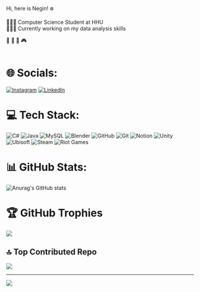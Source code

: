 Hi, here is Negin! ❄️<br/>

👩🏻‍🎓 Computer Science Student at HHU <br/>
👩🏻‍💻 Currently working on my data analysis skills <br/>


📖
🎻
🎨
🎮<br/>
<br/>




# 🌐 Socials:
[![Instagram](https://img.shields.io/badge/Instagram-%23E4405F.svg?logo=Instagram&logoColor=white)](https://instagram.com/negin.sshh) [![LinkedIn](https://img.shields.io/badge/LinkedIn-%230077B5.svg?logo=linkedin&logoColor=white)](https://linkedin.com/in/nshaabani) 

# 💻 Tech Stack:
![C#](https://img.shields.io/badge/c%23-%23239120.svg?style=for-the-badge&logo=csharp&logoColor=white) ![Java](https://img.shields.io/badge/java-%23ED8B00.svg?style=for-the-badge&logo=openjdk&logoColor=white) ![MySQL](https://img.shields.io/badge/mysql-4479A1.svg?style=for-the-badge&logo=mysql&logoColor=white) ![Blender](https://img.shields.io/badge/blender-%23F5792A.svg?style=for-the-badge&logo=blender&logoColor=white) ![GitHub](https://img.shields.io/badge/github-%23121011.svg?style=for-the-badge&logo=github&logoColor=white) ![Git](https://img.shields.io/badge/git-%23F05033.svg?style=for-the-badge&logo=git&logoColor=white) ![Notion](https://img.shields.io/badge/Notion-%23000000.svg?style=for-the-badge&logo=notion&logoColor=white) ![Unity](https://img.shields.io/badge/unity-%23000000.svg?style=for-the-badge&logo=unity&logoColor=white) ![Ubisoft](https://img.shields.io/badge/Ubisoft-%23F5F5F5.svg?style=for-the-badge&logo=Ubisoft&logoColor=black) ![Steam](https://img.shields.io/badge/steam-%23000000.svg?style=for-the-badge&logo=steam&logoColor=white) ![Riot Games](https://img.shields.io/badge/riotgames-D32936.svg?style=for-the-badge&logo=riotgames&logoColor=white)
# 📊 GitHub Stats:
![Anurag's GitHub stats](https://github-readme-stats.vercel.app/api?username=Neginae&show_icons=true&theme=dark)<br/>

# 🏆 GitHub Trophies
![](https://github-profile-trophy.vercel.app/?username=Neginae&theme=dark&no-frame=false&no-bg=false&margin-w=4)

## 🔝 Top Contributed Repo
![](https://github-contributor-stats.vercel.app/api?username=Neginae&limit=5&theme=dark&combine_all_yearly_contributions=true)

---
[![](https://visitcount.itsvg.in/api?id=Neginae&icon=0&color=0)](https://visitcount.itsvg.in)

<!-- Proudly created with GPRM ( https://gprm.itsvg.in ) -->






